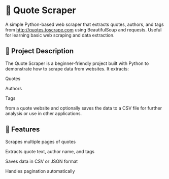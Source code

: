 # 📝 Quote Scraper
A simple Python-based web scraper that extracts quotes, authors, and tags from http://quotes.toscrape.com using BeautifulSoup and requests. Useful for learning basic web scraping and data extraction.

## 📌 Project Description
The Quote Scraper is a beginner-friendly project built with Python to demonstrate how to scrape data from websites. It extracts:

Quotes

Authors

Tags

from a quote website and optionally saves the data to a CSV file for further analysis or use in other applications.

## 🚀 Features
Scrapes multiple pages of quotes

Extracts quote text, author name, and tags

Saves data in CSV or JSON format

Handles pagination automatically
